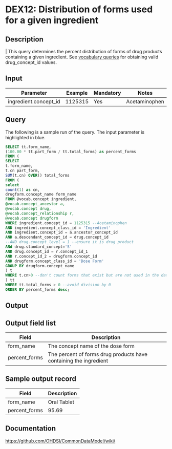 <!---
Group:drug exposure
Name:DEX12 Distribution of forms used for a given ingredient
Author:Patrick Ryan
CDM Version: 5.0
-->

# DEX12: Distribution of forms used for a given ingredient

## Description
| This query determines the percent distribution of forms of drug products containing a given ingredient. See  [vocabulary queries](http://vocabqueries.omop.org/drug-queries) for obtaining valid drug_concept_id values.

## Input

|  Parameter |  Example |  Mandatory |  Notes |
| --- | --- | --- | --- |
|  ingredient.concept_id |  1125315 |  Yes |  Acetaminophen |

## Query
The following is a sample run of the query. The input parameter is highlighted in  blue.

```sql
SELECT tt.form_name,
(100.00 * tt.part_form / tt.total_forms) as percent_forms
FROM (
SELECT
t.form_name,
t.cn part_form,
SUM(t.cn) OVER() total_forms
FROM (
select
count(1) as cn,
drugform.concept_name form_name
FROM @vocab.concept ingredient,
@vocab.concept_ancestor a,
@vocab.concept drug,
@vocab.concept_relationship r,
@vocab.concept drugform
WHERE ingredient.concept_id = 1125315 --Acetaminophen
AND ingredient.concept_class_id = 'Ingredient'
AND ingredient.concept_id = a.ancestor_concept_id
AND a.descendant_concept_id = drug.concept_id
--AND drug.concept_level = 1 --ensure it is drug product
ANd drug.standard_concept='S'
AND drug.concept_id = r.concept_id_1
AND r.concept_id_2 = drugform.concept_id
AND drugform.concept_class_id = 'Dose Form'
GROUP BY drugform.concept_name
) t
WHERE t.cn>0 --don't count forms that exist but are not used in the data
) tt
WHERE tt.total_forms > 0 --avoid division by 0
ORDER BY percent_forms desc;
```

## Output

## Output field list

|  Field |  Description |
| --- | --- |
| form_name | The concept name of the dose form |
| percent_forms | The percent of forms drug products have containing the ingredient |


## Sample output record

|  Field |  Description |
| --- | --- |
| form_name |  Oral Tablet |
| percent_forms |  95.69 |

## Documentation
https://github.com/OHDSI/CommonDataModel/wiki/
